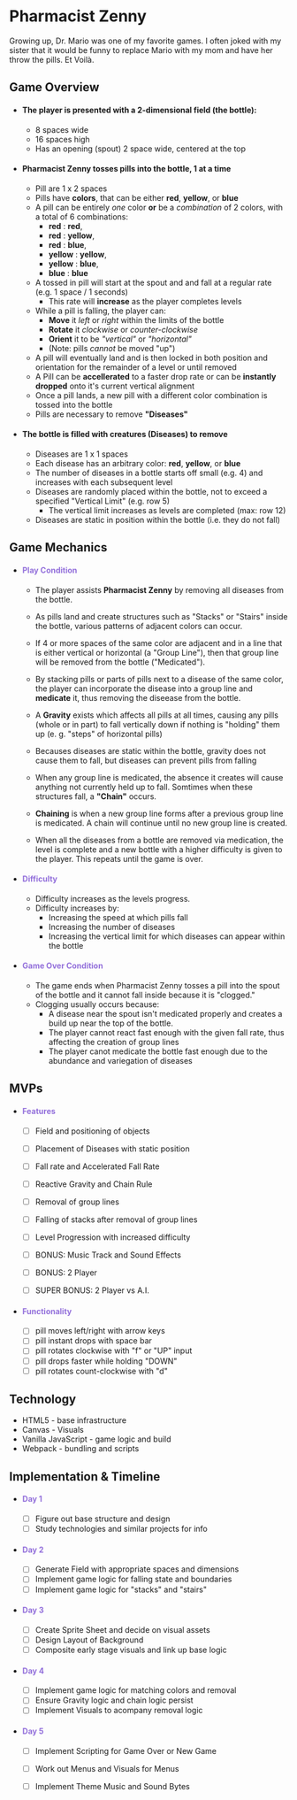 <link href="PharmZenny.css" rel="stylesheet"></link>

# Pharmacist Zenny

Growing up, Dr. Mario was one of my favorite games.  I often joked with my sister that it would be funny to replace Mario with my mom and have her throw the pills. Et Voilà.

## <orange>**Game Overview**</orange>

- #### <green>**The player is presented with a 2-dimensional field (the bottle):**</green>

  - 8 spaces wide
  - 16 spaces high
  - Has an opening (spout) 2 space wide, centered at the top

- #### <green>**Pharmacist Zenny tosses pills into the bottle, 1 at a time**</green>

  - Pill are 1 x 2 spaces
  - Pills have **colors**, that can be either 
  <red>**red**</red>, 
  <yellow>**yellow**</yellow>, or 
  <blue>**blue**</blue>
  - A pill can be entirely *one* color **or** be a *combination* of 2 colors, with a total of 6 combinations:
    - <red>**red**</red> :
      <red>**red**</red>, 
    - <red>**red**</red> :
      <yellow>**yellow**</yellow>, 
    - <red>**red**</red> :
      <blue>**blue**</blue>, 
    - <yellow>**yellow**</yellow> :
      <yellow>**yellow**</yellow>,
    - <yellow>**yellow**</yellow> :
      <blue>**blue**</blue>, 
    - <blue>**blue**<blue> :
      <blue>**blue**</blue>
  - A tossed in pill will start at the spout and and fall at a regular rate (e.g. 1 space / 1 seconds)
    - This rate will **increase** as the player completes levels
  - While a pill is falling, the player can:
    - **Move** it *left* or *right* within the limits of the bottle
    - **Rotate** it *clockwise* or *counter-clockwise*
    - **Orient** it to be *"vertical"* or *"horizontal"*
    - (Note: pills *cannot* be moved "up")
  - A pill will eventually land and is then locked in both position and orientation for the remainder of a level or until removed
  - A Pill can be **accellerated** to a faster drop rate or can be **instantly dropped** onto it's current vertical alignment
  - Once a pill lands, a new pill with a different color combination is tossed into the bottle
  - Pills are necessary to remove **"Diseases"** 


- #### <green>**The bottle is filled with creatures (Diseases) to remove**</green>

  - Diseases are 1 x 1 spaces
  - Each disease has an arbitrary color: 
  <red>**red**</red>, 
  <yellow>**yellow**</yellow>, or 
  <blue>**blue**</blue>
  - The number of diseases in a bottle starts off small (e.g. 4) and increases with each subsequent level
  - Diseases are randomly placed within the bottle, not to exceed a specified "Vertical Limit" (e.g. row 5)
    - The vertical limit increases as levels are completed (max: row 12)
  - Diseases are static in position within the bottle (i.e. they do not fall)

## <orange>**Game Mechanics**</orange>

- #### <span style="color:mediumpurple">**Play Condition**</span>

  - The player assists **Pharmacist Zenny** by removing all diseases from the bottle.
  
  - As pills land and create structures such as "Stacks" or "Stairs" inside the bottle, various patterns of adjacent colors can occur.
  
  - If 4 or more spaces of the same color are adjacent and in a line that is either vertical or horizontal (a "Group Line"), then that group line will be removed from the bottle ("Medicated").
  
  - By stacking pills or parts of pills next to a disease of the same color, the player can incorporate the disease into a group line and **medicate** it, thus removing the diseease from the bottle.
  
  - A **Gravity** exists which affects all pills at all times, causing any pills (whole or in part) to fall vertically down if nothing is "holding" them up (e. g. "steps" of horizontal pills)
  
  - Becauses diseases are static within the bottle, gravity does not cause them to fall, but diseases can prevent pills from falling
  
  - When any group line is medicated, the absence it creates will cause anything not currently held up to fall.  Somtimes when these structures fall, a **"Chain"** occurs.
  
  - **Chaining** is when a new group line forms after a previous group line is medicated.  A chain will continue until no new group line is created.
  
  - When all the diseases from a bottle are removed via medication, the level is complete and a new bottle with a higher difficulty is given to the player.  This repeats until the game is over.

- #### <span style="color:mediumpurple">**Difficulty**</span>

  - Difficulty increases as the levels progress.
  - Difficulty increases by:
    - Increasing the speed at which pills fall
    - Increasing the number of diseases
    - Increasing the vertical limit for which diseases can appear within the bottle

- #### <span style="color:mediumpurple">**Game Over Condition**</span>

  - The game ends when Pharmacist Zenny tosses a pill into the spout of the bottle and it cannot fall inside because it is "clogged."
  - Clogging usually occurs because:
    - A disease near the spout isn't medicated properly and creates a build up near the top of the bottle.
    - The player cannot react fast enough with the given fall rate, thus affecting the creation of group lines
    - The player canot medicate the bottle fast enough due to the abundance and variegation of diseases

## <orange>**MVPs**</orange>

- #### <span style="color:mediumpurple">**Features**</span>

  - [ ] Field and positioning of objects
  - [ ] Placement of Diseases with static position
  - [ ] Fall rate and Accelerated Fall Rate
  - [ ] Reactive Gravity and Chain Rule
  - [ ] Removal of group lines
  - [ ] Falling of stacks after removal of group lines
  - [ ] Level Progression with increased difficulty
  - [ ] BONUS: Music Track and Sound Effects
  - [ ] BONUS: 2 Player
  - [ ] SUPER BONUS: 2 Player vs A.I.


- #### <span style="color:mediumpurple">**Functionality**</span>

  - [ ] pill moves left/right with arrow keys
  - [ ] pill instant drops with space bar
  - [ ] pill rotates clockwise with "f" or "UP" input
  - [ ] pill drops faster while holding "DOWN"
  - [ ] pill rotates count-clockwise with "d"

## <orange>**Technology**</orange>

  - HTML5 - base infrastructure
  - Canvas - Visuals
  - Vanilla JavaScript - game logic and build
  - Webpack - bundling and scripts

## <orange>**Implementation & Timeline**</orange>

- #### <span style="color:mediumpurple">**Day 1**</span>

  - [ ] Figure out base structure and design
  - [ ] Study technologies and similar projects for info

- #### <span style="color:mediumpurple">**Day 2**</span>

  - [ ] Generate Field with appropriate spaces and dimensions
  - [ ] Implement game logic for falling state and boundaries
  - [ ] Implement game logic for "stacks" and "stairs"

- #### <span style="color:mediumpurple">**Day 3**</span>

  - [ ] Create Sprite Sheet and decide on visual assets
  - [ ] Design Layout of Background
  - [ ] Composite early stage visuals and link up base logic  

- #### <span style="color:mediumpurple">**Day 4**</span>

  - [ ] Implement game logic for matching colors and removal
  - [ ] Ensure Gravity logic and chain logic persist
  - [ ] Implement Visuals to acompany removal logic

- #### <span style="color:mediumpurple">**Day 5**</span>

  - [ ] Implement Scripting for Game Over or New Game
  - [ ] Work out Menus and Visuals for Menus
  - [ ] Implement Theme Music and Sound Bytes



